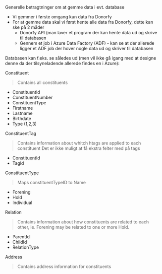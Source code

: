 Generelle betragtninger om at gemme data i evt. database
* Vi gemmer i første omgang kun data fra Donorfy
* For at gemme data skal vi først hente alle data fra Donorfy, dette kan ske på 2 måder
  * Donorfy API (man laver et program der kan hente data ud og skrive til databasen
  * Gennem et job i Azure Data Factory (ADF) - kan se at der allerede ligger et ADF job der hover nogle data ud og skriver til databasen 

Databasen kan f.eks. se således ud (men vil ikke gå igang med at designe denne da der tilsyneladende allerede findes en i Azure):


Constituent
> Contains all constituents
* ConstituentId
* ConstituentNumber
* ConstituentType
* Firstname
* Lastname
* Birthdate
* Type (1,2,3)


ConstituentTag
> Contains information about whitch htags are applied to each constituent
> Det er ikke muligt at få ekstra felter med på tags
* ConstituentId
* TagId

ConstituentType
> Maps constituentTypeID to Name
* Forening
* Hold
* Individual

Relation
> Contains information about how constituents are related to each other, ie. Forening may be related to one or more Hold.
* ParentId
* ChildId
* RelationType

Address
> Contains address information for constituents
> 
